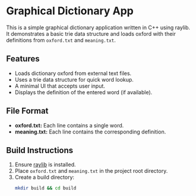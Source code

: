 # Graphical Dictionary App

This is a simple graphical dictionary application written in C++ using raylib. It demonstrates a basic trie data structure and loads oxford with their definitions from `oxford.txt` and `meaning.txt`.

## Features

- Loads dictionary oxford from external text files.
- Uses a trie data structure for quick word lookup.
- A minimal UI that accepts user input.
- Displays the definition of the entered word (if available).

## File Format

- **oxford.txt:** Each line contains a single word.
- **meaning.txt:** Each line contains the corresponding definition.

## Build Instructions

1. Ensure [raylib](https://github.com/raysan5/raylib) is installed.
2. Place `oxford.txt` and `meaning.txt` in the project root directory.
3. Create a build directory:
   ```bash
   mkdir build && cd build
